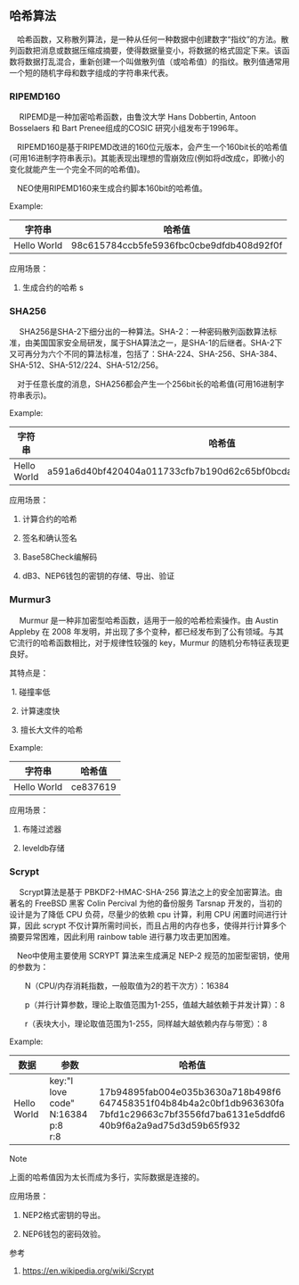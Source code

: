
## 哈希算法

　哈希函数，又称散列算法，是一种从任何一种数据中创建数字“指纹”的方法。散列函数把消息或数据压缩成摘要，使得数据量变小，将数据的格式固定下来。该函数将数据打乱混合，重新创建一个叫做散列值（或哈希值）的指纹。散列值通常用一个短的随机字母和数字组成的字符串来代表。

### RIPEMD160 

​　  RIPEMD是一种加密哈希函数，由鲁汶大学 Hans Dobbertin, Antoon Bosselaers 和 Bart Prenee组成的COSIC 研究小组发布于1996年。 

　RIPEMD160是基于RIPEMD改进的160位元版本，会产生一个160bit长的哈希值(可用16进制字符串表示)。其能表现出理想的雪崩效应(例如将d改成c，即微小的变化就能产生一个完全不同的哈希值)。

​　NEO使用RIPEMD160来生成合约脚本160bit的哈希值。

Example:

| 字符串      | 哈希值                                   |
| ----------- | ---------------------------------------- |
| Hello World | 98c615784ccb5fe5936fbc0cbe9dfdb408d92f0f |


应用场景：

1. 生成合约的哈希
s


### SHA256 

　 SHA256是SHA-2下细分出的一种算法。SHA-2：一种密码散列函数算法标准，由美国国家安全局研发，属于SHA算法之一，是SHA-1的后继者。SHA-2下又可再分为六个不同的算法标准，包括了：SHA-224、SHA-256、SHA-384、SHA-512、SHA-512/224、SHA-512/256。

　对于任意长度的消息，SHA256都会产生一个256bit长的哈希值(可用16进制字符串表示)。

Example:

| 字符串      | 哈希值                                                       |
| ----------- | ------------------------------------------------------------ |
| Hello World | a591a6d40bf420404a011733cfb7b190d62c65bf0bcda32b57b277d9ad9f146e |

应用场景：

1. 计算合约的哈希

2. 签名和确认签名

3. Base58Check编解码

4. dB3、NEP6钱包的密钥的存储、导出、验证



### Murmur3 

　  Murmur 是一种非加密型哈希函数，适用于一般的哈希检索操作。由 Austin Appleby 在 2008 年发明，并出现了多个变种，都已经发布到了公有领域。与其它流行的哈希函数相比，对于规律性较强的 key，Murmur 的随机分布特征表现更良好。

其特点是：

​      1. 碰撞率低

​      2. 计算速度快

​      3. 擅长大文件的哈希

Example:

| 字符串 | 哈希值  |
| ---|---|
| Hello World |ce837619 |


应用场景：

1. 布隆过滤器

2. leveldb存储

### Scrypt

　  Scrypt算法是基于 PBKDF2-HMAC-SHA-256 算法之上的安全加密算法。由著名的 FreeBSD 黑客 Colin Percival 为他的备份服务 Tarsnap 开发的，当初的设计是为了降低 CPU 负荷，尽量少的依赖 cpu 计算，利用 CPU 闲置时间进行计算，因此 scrypt 不仅计算所需时间长，而且占用的内存也多，使得并行计算多个摘要异常困难，因此利用 rainbow table 进行暴力攻击更加困难。

​　Neo中使用主要使用 SCRYPT 算法来生成满足 NEP-2 规范的加密型密钥，使用的参数为：

　　N（CPU/内存消耗指数，一般取值为2的若干次方）：16384

　　p（并行计算参数，理论上取值范围为1-255，值越大越依赖于并发计算）：8

　　r（表块大小，理论取值范围为1-255，同样越大越依赖内存与带宽）：8

Example:

| 数据 | 参数  | 哈希值  |
| ---|---|---|
| Hello World |key:"I love code"<br>N:16384<br>p:8<br>r:8 | 17b94895fab004e035b3630a718b498f6<br>647458351f04b84b4a2c0bf1db963630fa<br>7bfd1c29663c7bf3556fd7ba6131e5ddfd6<br>40b9f6a2a9ad75d3d59b65f932 |

> [!NOTE]
> 上面的哈希值因为太长而成为多行，实际数据是连接的。



应用场景：

1. NEP2格式密钥的导出。

2. NEP6钱包的密码效验。

参考

1. <https://en.wikipedia.org/wiki/Scrypt>

